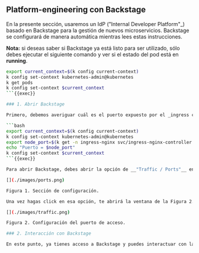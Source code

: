 ## Platform-engineering con Backstage

En la presente sección, usaremos un IdP ("Internal Developer Platform"_) basado en Backstage para la gestión de nuevos microservicios. Backstage se configurará de manera automática mientras lees estas instrucciones. 

__Nota:__ si deseas saber si Backstage ya está listo para ser utilizado, sólo debes ejecutar el siguiente comando y ver si el estado del pod está en __running__.

```bash
export current_context=$(k config current-context)
k config set-context kubernetes-admin@kubernetes
k get pods
k config set-context $current_context
```{{exec}}

### 1. Abrir Backstage

Primero, debemos averiguar cuál es el puerto expuesto por el _ingress controller_ (Nginx). Este puerto varía de una sesión a otra, por lo que deberás averiguarlo ejecutando el siguiente comando (el resultado está expuesto en __Puerto = <node_port>__).

```bash
export current_context=$(k config current-context)
k config set-context kubernetes-admin@kubernetes
export node_port=$(k get -n ingress-nginx svc/ingress-nginx-controller -o jsonpath="{.spec.ports[0].nodePort}")
echo "Puerto = $node_port"
k config set-context $current_context
```{{exec}}

Para abrir Backstage, debes abrir la opción de __"Traffic / Ports"__ en la sección de configuración, como se muestra en la Figura 1.

[](./images/ports.png)

Figura 1. Sección de configuración.

Una vez hagas click en esa opción, te abrirá la ventana de la Figura 2. Lo único que debes hacer es pegar el puerto, obtenido al principio de este capítulo, en la sección de __Custom Ports__ y dar click en _Access_. Con ello, te abrirá la aplicación de Backstage.

[](./images/traffic.png)

Figura 2. Configuración del puerto de acceso.

### 2. Interacción con Backstage

En este punto, ya tienes acceso a Backstage y puedes interactuar con la plataforma a voluntad. La recomendación es que te enfoques en la edición de los templates expuestos para la creación del microservicio.
